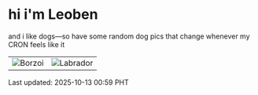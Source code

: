 # hi i'm Leoben

and i like dogs—so have some random dog pics that change whenever my CRON feels like it

|  |  |
|--------|----------|
| ![Borzoi](https://random-dog-vercel.vercel.app/api/random-borzoi?v=1760288345) | ![Labrador](https://random-dog-vercel.vercel.app/api/random-labrador?v=1760288345) |

Last updated: 2025-10-13 00:59 PHT
